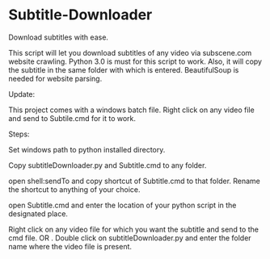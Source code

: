 # Subtitle-Downloader
Download subtitles with ease.

This script will let you download subtitles of any video via subscene.com website crawling. Python 3.0 is must for this script to work. Also, it will copy the subtitle in the same folder with which is entered. BeautifulSoup is needed for website parsing.

Update:

This project comes with a windows batch file. Right click on any video file and send to Subtile.cmd for it to work.

Steps:

Set windows path to python installed directory.

Copy subtitleDownloader.py and Subtitle.cmd to any folder.

open shell:sendTo and copy shortcut of Subtitle.cmd to that folder. Rename the shortcut to anything of your choice.

open Subtitle.cmd and enter the location of your python script in the designated place.

Right click on any video file for which you want the subtitle and send to the cmd file. OR . Double click on subtitleDownloader.py and enter the folder name where the video file is present.
